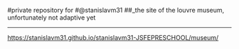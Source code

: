 #private repository for #@stanislavm31
##_the site of the louvre museum, unfortunately not adaptive yet
***
https://stanislavm31.github.io/stanislavm31-JSFEPRESCHOOL/museum/
